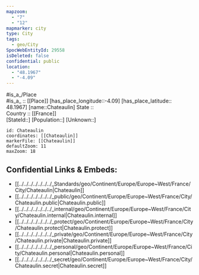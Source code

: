 ```yaml
---
mapzoom:
  - "7"
  - "12"
mapmarker: city
type: City
tags:
  - geo/City
SpocWebEntityId: 29558
isDeleted: false
confidential: public
location:
  - "48.1967"
  - "-4.09"
---
```

#is_a_/Place  
#is_a_ :: [[Place]] 
[has_place_longitude::-4.09] 
[has_place_latitude:: 48.1967] 
[name::Chateaulin] 
State ::  
Country :: [[France]]  
[StateId::] 
[Population::] 
[Unknown::] 


```leaflet
id: Chateaulin
coordinates: [[Chateaulin]] 
markerFile: [[Chateaulin]] 
defaultZoom: 11 
maxZoom: 18
```


## Confidential Links & Embeds: 
- [[../../../../../../../_Standards/geo/Continent/Europe/Europe~West/France/City/Chateaulin|Chateaulin]] 
- [[../../../../../../../_public/geo/Continent/Europe/Europe~West/France/City/Chateaulin.public|Chateaulin.public]] 
- [[../../../../../../../_internal/geo/Continent/Europe/Europe~West/France/City/Chateaulin.internal|Chateaulin.internal]] 
- [[../../../../../../../_protect/geo/Continent/Europe/Europe~West/France/City/Chateaulin.protect|Chateaulin.protect]] 
- [[../../../../../../../_private/geo/Continent/Europe/Europe~West/France/City/Chateaulin.private|Chateaulin.private]] 
- [[../../../../../../../_personal/geo/Continent/Europe/Europe~West/France/City/Chateaulin.personal|Chateaulin.personal]] 
- [[../../../../../../../_secret/geo/Continent/Europe/Europe~West/France/City/Chateaulin.secret|Chateaulin.secret]] 
